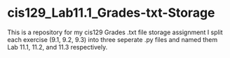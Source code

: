 # cis129_Lab11.1_Grades-txt-Storage
This is a repository for my cis129 Grades .txt file storage assignment
I split each exercise (9.1, 9.2, 9.3) into three seperate .py files and named them Lab 11.1, 11.2, and 11.3 respectively.

